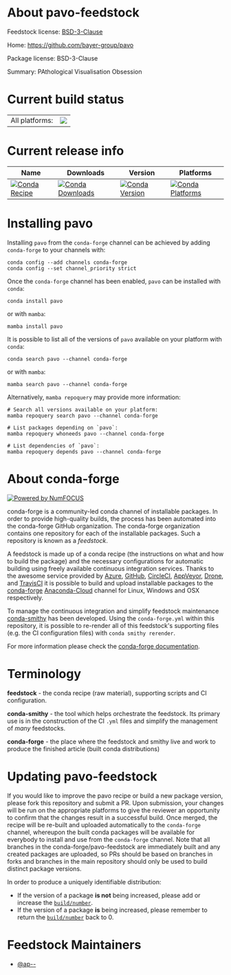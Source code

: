 About pavo-feedstock
====================

Feedstock license: [BSD-3-Clause](https://github.com/conda-forge/pavo-feedstock/blob/main/LICENSE.txt)

Home: https://github.com/bayer-group/pavo

Package license: BSD-3-Clause

Summary: PAthological Visualisation Obsession

Current build status
====================


<table><tr><td>All platforms:</td>
    <td>
      <a href="https://dev.azure.com/conda-forge/feedstock-builds/_build/latest?definitionId=18920&branchName=main">
        <img src="https://dev.azure.com/conda-forge/feedstock-builds/_apis/build/status/pavo-feedstock?branchName=main">
      </a>
    </td>
  </tr>
</table>

Current release info
====================

| Name | Downloads | Version | Platforms |
| --- | --- | --- | --- |
| [![Conda Recipe](https://img.shields.io/badge/recipe-pavo-green.svg)](https://anaconda.org/conda-forge/pavo) | [![Conda Downloads](https://img.shields.io/conda/dn/conda-forge/pavo.svg)](https://anaconda.org/conda-forge/pavo) | [![Conda Version](https://img.shields.io/conda/vn/conda-forge/pavo.svg)](https://anaconda.org/conda-forge/pavo) | [![Conda Platforms](https://img.shields.io/conda/pn/conda-forge/pavo.svg)](https://anaconda.org/conda-forge/pavo) |

Installing pavo
===============

Installing `pavo` from the `conda-forge` channel can be achieved by adding `conda-forge` to your channels with:

```
conda config --add channels conda-forge
conda config --set channel_priority strict
```

Once the `conda-forge` channel has been enabled, `pavo` can be installed with `conda`:

```
conda install pavo
```

or with `mamba`:

```
mamba install pavo
```

It is possible to list all of the versions of `pavo` available on your platform with `conda`:

```
conda search pavo --channel conda-forge
```

or with `mamba`:

```
mamba search pavo --channel conda-forge
```

Alternatively, `mamba repoquery` may provide more information:

```
# Search all versions available on your platform:
mamba repoquery search pavo --channel conda-forge

# List packages depending on `pavo`:
mamba repoquery whoneeds pavo --channel conda-forge

# List dependencies of `pavo`:
mamba repoquery depends pavo --channel conda-forge
```


About conda-forge
=================

[![Powered by
NumFOCUS](https://img.shields.io/badge/powered%20by-NumFOCUS-orange.svg?style=flat&colorA=E1523D&colorB=007D8A)](https://numfocus.org)

conda-forge is a community-led conda channel of installable packages.
In order to provide high-quality builds, the process has been automated into the
conda-forge GitHub organization. The conda-forge organization contains one repository
for each of the installable packages. Such a repository is known as a *feedstock*.

A feedstock is made up of a conda recipe (the instructions on what and how to build
the package) and the necessary configurations for automatic building using freely
available continuous integration services. Thanks to the awesome service provided by
[Azure](https://azure.microsoft.com/en-us/services/devops/), [GitHub](https://github.com/),
[CircleCI](https://circleci.com/), [AppVeyor](https://www.appveyor.com/),
[Drone](https://cloud.drone.io/welcome), and [TravisCI](https://travis-ci.com/)
it is possible to build and upload installable packages to the
[conda-forge](https://anaconda.org/conda-forge) [Anaconda-Cloud](https://anaconda.org/)
channel for Linux, Windows and OSX respectively.

To manage the continuous integration and simplify feedstock maintenance
[conda-smithy](https://github.com/conda-forge/conda-smithy) has been developed.
Using the ``conda-forge.yml`` within this repository, it is possible to re-render all of
this feedstock's supporting files (e.g. the CI configuration files) with ``conda smithy rerender``.

For more information please check the [conda-forge documentation](https://conda-forge.org/docs/).

Terminology
===========

**feedstock** - the conda recipe (raw material), supporting scripts and CI configuration.

**conda-smithy** - the tool which helps orchestrate the feedstock.
                   Its primary use is in the construction of the CI ``.yml`` files
                   and simplify the management of *many* feedstocks.

**conda-forge** - the place where the feedstock and smithy live and work to
                  produce the finished article (built conda distributions)


Updating pavo-feedstock
=======================

If you would like to improve the pavo recipe or build a new
package version, please fork this repository and submit a PR. Upon submission,
your changes will be run on the appropriate platforms to give the reviewer an
opportunity to confirm that the changes result in a successful build. Once
merged, the recipe will be re-built and uploaded automatically to the
`conda-forge` channel, whereupon the built conda packages will be available for
everybody to install and use from the `conda-forge` channel.
Note that all branches in the conda-forge/pavo-feedstock are
immediately built and any created packages are uploaded, so PRs should be based
on branches in forks and branches in the main repository should only be used to
build distinct package versions.

In order to produce a uniquely identifiable distribution:
 * If the version of a package **is not** being increased, please add or increase
   the [``build/number``](https://docs.conda.io/projects/conda-build/en/latest/resources/define-metadata.html#build-number-and-string).
 * If the version of a package **is** being increased, please remember to return
   the [``build/number``](https://docs.conda.io/projects/conda-build/en/latest/resources/define-metadata.html#build-number-and-string)
   back to 0.

Feedstock Maintainers
=====================

* [@ap--](https://github.com/ap--/)

